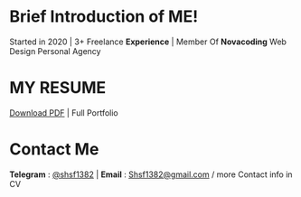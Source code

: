 # Brief Introduction of ME!
Started in 2020 | 3+ Freelance **Experience** | Member Of **Novacoding** Web Design Personal Agency 

# MY RESUME
[Download PDF](/MyResume.pdf) | Full Portfolio

# Contact Me
**Telegram** : [@shsf1382](https://t.me/shsf1382)
|
**Email** : [Shsf1382@gmail.com](mailto:shsf1382@gmail.com)
/ more Contact info in CV
